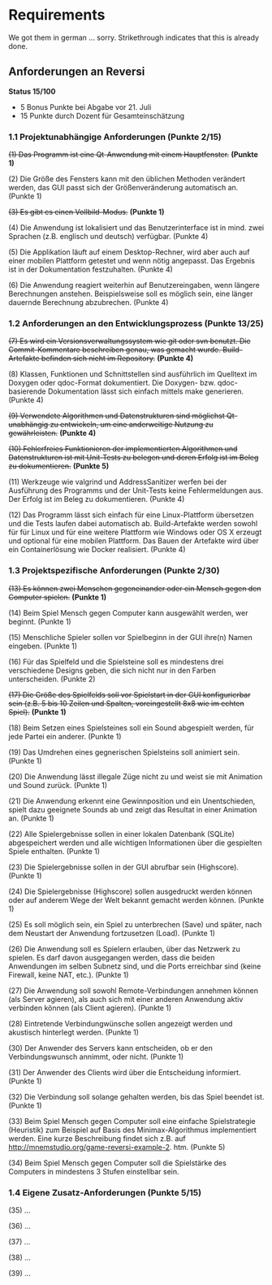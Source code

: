# Requirements

We got them in german ... sorry. Strikethrough indicates that this is already done.

## Anforderungen an Reversi

**Status 15/100**

- 5 Bonus Punkte bei Abgabe vor 21. Juli
- 15 Punkte durch Dozent für Gesamteinschätzung

### 1.1 Projektunabhängige Anforderungen (Punkte 2/15)

~~(1) Das Programm ist eine Qt-Anwendung mit einem Hauptfenster.~~ **(Punkte 1)**

(2) Die Größe des Fensters kann mit den üblichen Methoden verändert werden, das GUI passt sich der Größenveränderung automatisch an. (Punkte 1)

~~(3) Es gibt es einen Vollbild-Modus.~~ **(Punkte 1)**

(4) Die Anwendung ist lokalisiert und das Benutzerinterface ist in mind. zwei Sprachen (z.B. englisch und deutsch) verfügbar. (Punkte 4)

(5) Die Applikation läuft auf einem Desktop-Rechner, wird aber auch auf einer mobilen Plattform getestet und wenn nötig angepasst. Das Ergebnis ist in der Dokumentation festzuhalten. (Punkte 4)

(6) Die Anwendung reagiert weiterhin auf Benutzereingaben, wenn längere Berechnungen anstehen. Beispielsweise soll es möglich sein, eine länger dauernde Berechnung abzubrechen. (Punkte 4)

### 1.2 Anforderungen an den Entwicklungsprozess (Punkte 13/25)

~~(7) Es wird ein Versionsverwaltungssystem wie git oder svn benutzt. Die Commit-Kommentare beschreiben genau, was gemacht wurde. Build-Artefakte befinden sich nicht im Repository.~~ **(Punkte 4)**

(8) Klassen, Funktionen und Schnittstellen sind ausführlich im Quelltext im Doxygen oder qdoc-Format dokumentiert. Die Doxygen- bzw. qdoc-basierende Dokumentation lässt sich einfach mittels make generieren. (Punkte 4)

~~(9) Verwendete Algorithmen und Datenstrukturen sind möglichst Qt-unabhängig zu entwickeln, um eine anderweitige Nutzung zu gewährleisten.~~ **(Punkte 4)**

~~(10) Fehlerfreies Funktionieren der implementierten Algorithmen und Datenstrukturen ist mit Unit-Tests zu belegen und deren Erfolg ist im Beleg zu dokumentieren.~~ **(Punkte 5)**

(11) Werkzeuge wie valgrind und AddressSanitizer werfen bei der Ausführung des Programms und der Unit-Tests keine Fehlermeldungen aus. Der Erfolg ist im Beleg zu dokumentieren. (Punkte 4)

(12) Das Programm lässt sich einfach für eine Linux-Plattform übersetzen und die Tests laufen dabei automatisch ab. Build-Artefakte werden sowohl für für Linux und für eine weitere Plattform wie Windows oder OS X erzeugt und optional für eine mobilen Plattform. Das Bauen der Artefakte wird über ein Containerlösung wie Docker realisiert. (Punkte 4)

### 1.3 Projektspezifische Anforderungen (Punkte 2/30)

~~(13) Es können zwei Menschen gegeneinander oder ein Mensch gegen den Computer spielen.~~ **(Punkte 1)**

(14) Beim Spiel Mensch gegen Computer kann ausgewählt werden, wer beginnt. (Punkte 1)

(15) Menschliche Spieler sollen vor Spielbeginn in der GUI ihre(n) Namen eingeben. (Punkte 1)

(16) Für das Spielfeld und die Spielsteine soll es mindestens drei verschiedene Designs geben, die sich nicht nur in den Farben unterscheiden. (Punkte 2)

~~(17) Die Größe des Spielfelds soll vor Spielstart in der GUI konfigurierbar sein (z.B. 5 bis 10 Zeilen und Spalten, voreingestellt 8x8 wie im echten Spiel).~~ **(Punkte 1)**

(18) Beim Setzen eines Spielsteines soll ein Sound abgespielt werden, für jede Partei ein anderer. (Punkte 1)

(19) Das Umdrehen eines gegnerischen Spielsteins soll animiert sein. (Punkte 1)

(20) Die Anwendung lässt illegale Züge nicht zu und weist sie mit Animation und Sound zurück. (Punkte 1)

(21) Die Anwendung erkennt eine Gewinnposition und ein Unentschieden, spielt dazu geeignete Sounds ab und zeigt das Resultat in einer Animation an. (Punkte 1)

(22) Alle Spielergebnisse sollen in einer lokalen Datenbank (SQLite) abgespeichert werden und alle wichtigen Informationen über die gespielten Spiele enthalten. (Punkte 1)

(23) Die Spielergebnisse sollen in der GUI abrufbar sein (Highscore). (Punkte 1)

(24) Die Spielergebnisse (Highscore) sollen ausgedruckt werden können oder auf anderem Wege der Welt bekannt gemacht werden können. (Punkte 1)

(25) Es soll möglich sein, ein Spiel zu unterbrechen (Save) und später, nach dem Neustart der Anwendung fortzusetzen (Load). (Punkte 1)

(26) Die Anwendung soll es Spielern erlauben, über das Netzwerk zu spielen. Es darf davon ausgegangen werden, dass die beiden Anwendungen im selben Subnetz sind, und die Ports erreichbar sind (keine Firewall, keine NAT, etc.). (Punkte 1)

(27) Die Anwendung soll sowohl Remote-Verbindungen annehmen können (als Server agieren), als auch sich mit einer anderen Anwendung aktiv verbinden können (als Client agieren). (Punkte 1)

(28) Eintretende Verbindungwünsche sollen angezeigt werden und akustisch hinterlegt werden. (Punkte 1)

(30) Der Anwender des Servers kann entscheiden, ob er den Verbindungswunsch annimmt, oder nicht. (Punkte 1)

(31) Der Anwender des Clients wird über die Entscheidung informiert. (Punkte 1)

(32) Die Verbindung soll solange gehalten werden, bis das Spiel beendet ist. (Punkte 1)

(33) Beim Spiel Mensch gegen Computer soll eine einfache Spielstrategie (Heuristik) zum Beispiel auf Basis des Minimax-Algorithmus implementiert werden. Eine kurze Beschreibung findet sich z.B. auf http://mnemstudio.org/game-reversi-example-2.
htm. (Punkte 5)

(34) Beim Spiel Mensch gegen Computer soll die Spielstärke des Computers in mindestens 3 Stufen einstellbar sein.

### 1.4 Eigene Zusatz-Anforderungen (Punkte 5/15)
(35) ...

(36) ...

(37) ...

(38) ...

(39) ...
